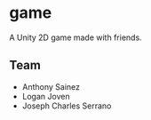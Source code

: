 # game

A Unity 2D game made with friends. 

## Team
- Anthony Sainez
- Logan Joven
- Joseph Charles Serrano

